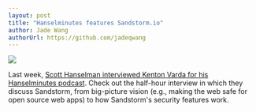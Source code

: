 ```yaml
---
layout: post
title: "Hanselminutes features Sandstorm.io"
author: Jade Wang
authorUrl: https://github.com/jadeqwang
---
```


<a href="http://www.hanselminutes.com/497/your-personal-cloud-platform-with-sandstormio-and-kenton-varda"><img src="{{site.baseurl}}hanselminutes.jpg"></a>

Last week, [Scott Hanselman interviewed Kenton Varda for his Hanselminutes podcast](http://www.hanselminutes.com/497/your-personal-cloud-platform-with-sandstormio-and-kenton-varda). Check out the half-hour interview in which they discuss Sandstorm, from big-picture vision (e.g., making the web safe for open source web apps) to how Sandstorm's security features work.
